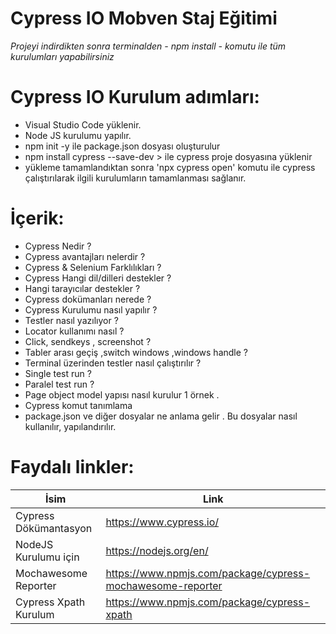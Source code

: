 # Cypress IO Mobven Staj Eğitimi
 _Projeyi indirdikten sonra terminalden - npm install - komutu ile tüm kurulumları yapabilirsiniz_

# Cypress IO Kurulum adımları:
- Visual Studio Code yüklenir.
- Node JS kurulumu yapılır.
- npm init -y ile package.json dosyası oluşturulur
- npm install cypress --save-dev > ile cypress proje dosyasına yüklenir
- yükleme tamamlandıktan sonra 'npx cypress open' komutu ile cypress çalıştırılarak ilgili kurulumların tamamlanması sağlanır.

# İçerik:
 - Cypress Nedir ?
 - 	Cypress avantajları nelerdir ?
 - 	Cypress & Selenium Farklılıkları ?
 - 	Cypress Hangi dil/dilleri destekler ?
- 	Hangi tarayıcılar destekler ?
 - 	Cypress dokümanları nerede ?
- 	Cypress Kurulumu nasıl yapılır ?
- 	Testler nasıl yazılıyor ?
- 	Locator kullanımı nasıl ?
- 	Click, sendkeys , screenshot ?
- 	Tabler arası geçiş ,switch windows ,windows handle ?
- 	Terminal üzerinden testler nasıl çalıştırılır ?
- 	Single test run ?
- 	Paralel test run ?
 - 	Page object model yapısı nasıl kurulur 1 örnek .
 - 	Cypress komut tanımlama
- 	package.json ve diğer dosyalar ne anlama gelir . Bu dosyalar nasıl kullanılır, yapılandırılır.

# Faydalı linkler:
| İsim | Link |
| ------ | ------ |
| Cypress Dökümantasyon | https://www.cypress.io/ |
| NodeJS Kurulumu için| https://nodejs.org/en/ |
| Mochawesome Reporter | https://www.npmjs.com/package/cypress-mochawesome-reporter |
| Cypress Xpath Kurulum | https://www.npmjs.com/package/cypress-xpath |

